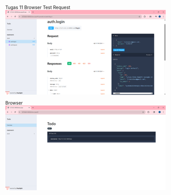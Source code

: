 Tugas 11
Browser Test Request
![alt text](<screenshot/tugas11/Browser Test Request 20220140176.png>)

Browser
![alt text](<screenshot/tugas11/Browser 20220140176.png>) 